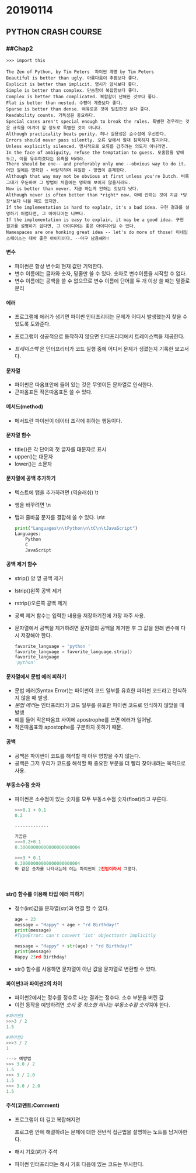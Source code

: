 # 20190114

## PYTHON CRASH COURSE

### ##Chap2



```
>>> import this

The Zen of Python, by Tim Peters  파이썬 계명 by Tim Peters
Beautiful is better than ugly. 아름다움이 추함보다 좋다.
Explicit is better than implicit. 명시가 암시보다 좋다. 
Simple is better than complex. 단숨함이 복잡함보다 좋다.
Complex is better than complicated. 복합함이 난해한 것보다 좋다.
Flat is better than nested. 수평이 계층보다 좋다.
Sparse is better than dense. 여유로운 것이 밀집한것 보다 좋다.
Readability counts. 가독성은 중요하다.
Special cases aren't special enough to break the rules. 특별한 경우라는 것은 규칙을 어겨야 할 정도로 특별한 것이 아니다.
Although practicality beats purity. 허나 실용성은 순수성에 우선한다.
Errors should never pass silently. 오류 앞에서 절대 침묵하지 말지어다.
Unless explicitly silenced. 명시적으로 오류를 감추려는 의도가 아니라면.
In the face of ambiguity, refuse the temptation to guess. 모홈함을 앞에 두고, 이를 유추하겠다는 유혹을 버려라.
There should be one-- and preferably only one --obvious way to do it. 어떤 일에든 명확한 - 바람직하며 유일한 - 방법이 존재한다.
Although that way may not be obvious at first unless you're Dutch. 비록 그대가 우둔하여 그 방법이 처음에는 명확해 보이지 않을지라도.
Now is better than never. 지금 하는게 안하는 것보다 낫다.
Although never is often better than *right* now. 아예 안하는 것이 지금 *당장*보다 나을 때도 있지만.
If the implementation is hard to explain, it's a bad idea. 구현 결과를 설명하기 어렵다면, 그 아이디어는 나쁘다.
If the implementation is easy to explain, it may be a good idea. 구현 결과를 설명하기 쉽다면, 그 아이디어는 좋은 아이디어일 수 있다.
Namespaces are one honking great idea -- let's do more of those! 이네임스페이스는 대박 좋은 아이디어다. --마구 남용해라!
```



#### 변수

* 파이썬은 항상 변수의 현재 값만 기억한다.
* 변수 이름에는 글자와 숫자, 밑줄만 쓸 수 있다. 숫자로 변수이름을 시작할 수 없다.
* 변수 이름에는 공백을 쓸 수 없으므로 변수 이름에 단어를 두 개 이상 쓸 때는 밑줄로 분리



#### 에러

* 프로그램에 에러가 생기면 파이썬 인터프리터는 문제가 어디서 발생했는지 찾을 수 있도록 도와준다.

* 프로그램이 성공적으로 동작하지 않으면 인터프리터에서 트레이스백을 제공한다.
* *트레이스백* 은 인터프리터가 코드 실행 중에 어디서 문제가 생겼는지 기록한 보고서다.



#### 문자열

* 파이썬은 따옴표안에 들어 있는 것은 무엇이든 문자열로 인식한다.
* 큰따옴표든 작은따옴표든 쓸 수 있다.



#### 메서드(method)

* 메서드란 파이썬이 데이터 조각에 취하는 행동이다.



#### 문자열 함수

* title()은 각 단어의 첫 글자를 대문자로 표시
* upper()는 대문자
* lower()는 소문자



#### 문자열에 공백 추가하기

* 텍스트에 탭을 추가하려면 \(역슬래쉬) \t

* 행을 바꾸려면 \n

* 탭과 줄바꿈 문자를 결합해 쓸 수 있다. \n\t

  ```python
  print("Languages\n\tPython\n\tC\n\tJavaScript")
  Languages:
      Python
      C
      JavaScript
  ```



#### 공백 제거 함수

* strip() 양 옆 공백 제거

* lstrip()왼쪽 공백 제거

* rstrip()오른쪽 공백 제거

* 공백 제거 함수는 입력한 내용을 저장하기전에 가장 자주 사용.

* 문자열에서 공백을 제거하려면 문자열의 공백을 제거한 후 그 값을 원래 변수에 다시 저장해야 한다.

  ```python
  favorite_language = 'python '
  favorite_language = favorite_language.strip()
  favorite_language
  'python'
  ```



#### 문자열에서 문법 에러 피하기

* 문법 에러(Syntax Error)는 파이썬이 코드 일부를 유효한 파이썬 코드라고 인식하지 않을 때 발생.
* *문법 에러*는 인터프리터가 코드 일부를 유효한 파이썬 코드로 인식하지 않았을 때 발생
* 예를 들어 작은따옴표 사이에 apostrophe를 쓰면 에러가 일어남.
* 작은따옴표와 apostophe를 구분하지 못하기 때문.



#### 공백

* 공백은 파이썬이 코드를 해석할 때 아무 영향을 주지 않는다.
* 공백은 그저 우리가 코드를 해석할 때 중요한 부분을 더 빨리 찾아내려는 목적으로 사용.

#### 

#### 부동소수점 숫자

* 파이썬은 소수점이 있는 숫자를 모두 부동소수점 숫자(float)라고 부른다.

  ```python
  >>>0.1 + 0.1
  0.2
  
  -------------
  
  가끔은
  >>>0.2+0.1
  0.30000000000000000000004
  
  >>>3 * 0.1
  0.30000000000000000000004
  와 같은 숫자를 나타내는데 이는 파이썬이 2진법이라서 그렇다.
  ```

​	

#### str() 함수를 이용해 타입 에러 피하기

* 정수(int)값을 문자열(str)과 연결 할 수 없다.

  ```python
  age = 23
  message = "Happy" + age + "rd Birthday!"
  print(message)
  #TypeError: can't convert 'int' objecttostr implicitly
  
  message = "Happy" + str(age) + "rd Birthday!"
  print(message)
  Happy 23rd Birthday!
  ```

* str() 함수를 사용하면 문자열이 아닌 값을 문자열로 변환할 수 있다.



#### 파이썬3과 파이썬2의 차이

* 파이썬2에서는 정수를 정수로 나눈 결과는 정수다. 소수 부분을 버린 값
* 이런 동작을 예방하려면 *숫자 중 최소한 하나는 부동소수점 숫자*여야 한다.

```python
#파이썬3
>>>3 / 2
1.5

#파이썬2
>>>3 / 2
1

---> 예방법
>>> 3.0 / 2
1.5
>>> 3 / 2.0
1.5
>>> 3.0 / 2.0
1.5
```



#### 주석(코멘트:Comment)

* 프로그램이 더 길고 복잡해지면

  프로그램 안에 해결하려는 문제에 대한 전반적 접근법을 설명하는 노트를 남겨야한다.

* 해시 기호(#)가 주석
* 파이썬 인터프리터는 해시 기호 다음에 있는 코드는 무시한다.